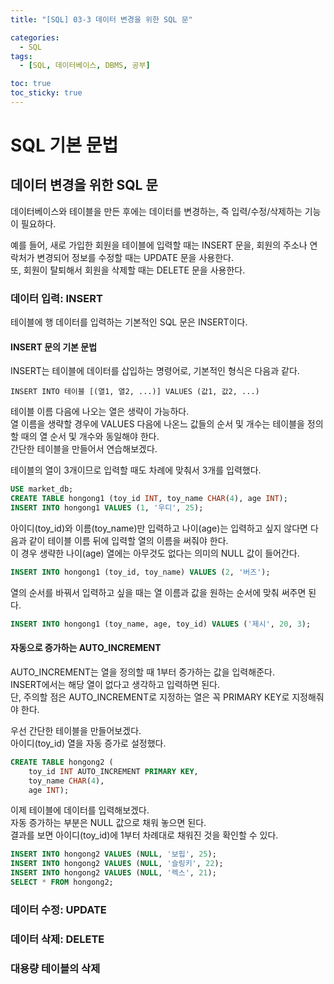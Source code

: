 ```yaml
---
title: "[SQL] 03-3 데이터 변경을 위한 SQL 문"

categories: 
  - SQL
tags:
  - [SQL, 데이터베이스, DBMS, 공부]

toc: true
toc_sticky: true
---
```


# SQL 기본 문법

## 데이터 변경을 위한 SQL 문

데이터베이스와 테이블을 만든 후에는 데이터를 변경하는, 즉 입력/수정/삭제하는 기능이 필요하다.



예를 들어, 새로 가입한 회원을 테이블에 입력할 때는 INSERT 문을, 회원의 주소나 연락처가 변경되어 정보를 수정할 때는 UPDATE 문을 사용한다. <br> 또, 회원이 탈퇴해서 회원을 삭제할 때는 DELETE 문을 사용한다.


### 데이터 입력: INSERT

테이블에 행 데이터를 입력하는 기본적인 SQL 문은 INSERT이다.


#### INSERT 문의 기본 문법

INSERT는 테이블에 데이터를 삽입하는 명령어로, 기본적인 형식은 다음과 같다.

```
INSERT INTO 테이블 [(열1, 열2, ...)] VALUES (값1, 값2, ...)
```

테이블 이름 다음에 나오는 열은 생략이 가능하다. <br> 열 이름을 생략할 경우에 VALUES 다음에 나온느 값들의 순서 및 개수는 테이블을 정의할 때의 열 순서 및 개수와 동일해야 한다. <br> 간단한 테이블을 만들어서 연습해보겠다.


테이블의 열이 3개이므로 입력할 때도 차례에 맞춰서 3개를 입력했다.

```SQL
USE market_db;
CREATE TABLE hongong1 (toy_id INT, toy_name CHAR(4), age INT);
INSERT INTO hongong1 VALUES (1, '우디', 25);
```

아이디(toy_id)와 이름(toy_name)만 입력하고 나이(age)는 입력하고 싶지 않다면 다음과 같이 테이블 이름 뒤에 입력할 열의 이름을 써줘야 한다. <br> 이 경우 생략한 나이(age) 열에는 아무것도 없다는 의미의 NULL 값이 들어간다.

```sql
INSERT INTO hongong1 (toy_id, toy_name) VALUES (2, '버즈');
```

열의 순서를 바꿔서 입력하고 싶을 때는 열 이름과 값을 원하는 순서에 맞춰 써주면 된다.

```sql
INSERT INTO hongong1 (toy_name, age, toy_id) VALUES ('제시', 20, 3);
```

#### 자동으로 증가하는 AUTO_INCREMENT

AUTO_INCREMENT는 열을 정의할 때 1부터 증가하는 값을 입력해준다. <br> INSERT에서는 해당 열이 없다고 생각하고 입력하면 된다. <br> 단, 주의할 점은 AUTO_INCREMENT로 지정하는 열은 꼭 PRIMARY KEY로 지정해줘야 한다.

우선 간단한 테이블을 만들어보겠다. <br> 아이디(toy_id) 열을 자동 증가로 설정했다.

```sql
CREATE TABLE hongong2 (
    toy_id INT AUTO_INCREMENT PRIMARY KEY,
    toy_name CHAR(4),
    age INT);
```

이제 테이블에 데이터를 입력해보겠다. <br> 자동 증가하는 부분은 NULL 값으로 채워 놓으면 된다. <br> 결과를 보면 아이디(toy_id)에 1부터 차례대로 채워진 것을 확인할 수 있다.

```sql
INSERT INTO hongong2 VALUES (NULL, '보핍', 25);
INSERT INTO hongong2 VALUES (NULL, '슬링키', 22);
INSERT INTO hongong2 VALUES (NULL, '렉스', 21);
SELECT * FROM hongong2;
```



### 데이터 수정: UPDATE



### 데이터 삭제: DELETE



### 대용량 테이블의 삭제